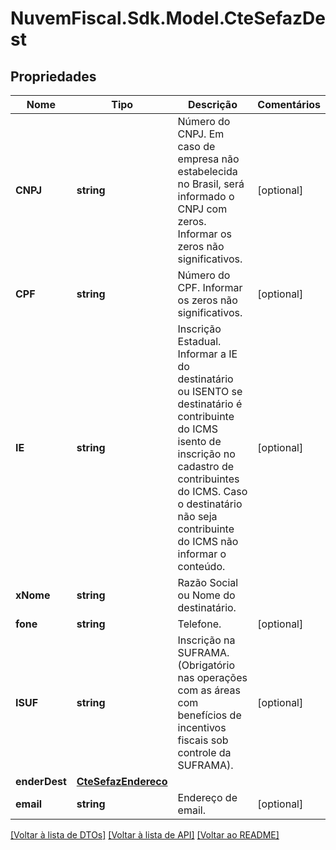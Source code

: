 # NuvemFiscal.Sdk.Model.CteSefazDest

## Propriedades

Nome | Tipo | Descrição | Comentários
------------ | ------------- | ------------- | -------------
**CNPJ** | **string** | Número do CNPJ.  Em caso de empresa não estabelecida no Brasil, será informado o CNPJ com zeros.              Informar os zeros não significativos. | [optional] 
**CPF** | **string** | Número do CPF.  Informar os zeros não significativos. | [optional] 
**IE** | **string** | Inscrição Estadual.  Informar a IE do destinatário ou ISENTO se destinatário é contribuinte do ICMS isento de inscrição no cadastro de contribuintes do ICMS. Caso o destinatário não seja contribuinte do ICMS não informar o conteúdo. | [optional] 
**xNome** | **string** | Razão Social ou Nome do destinatário. | 
**fone** | **string** | Telefone. | [optional] 
**ISUF** | **string** | Inscrição na SUFRAMA.  (Obrigatório nas operações com as áreas com benefícios de incentivos fiscais sob controle da SUFRAMA). | [optional] 
**enderDest** | [**CteSefazEndereco**](CteSefazEndereco.md) |  | 
**email** | **string** | Endereço de email. | [optional] 

[[Voltar à lista de DTOs]](../README.md#documentation-for-models) [[Voltar à lista de API]](../README.md#documentation-for-api-endpoints) [[Voltar ao README]](../README.md)

